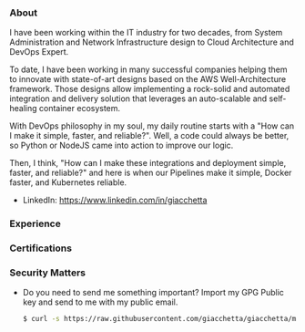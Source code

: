 ### About

I have been working within the IT industry for two decades, from System Administration and Network Infrastructure design to Cloud Architecture and DevOps Expert.

To date, I have been working in many successful companies helping them to innovate with state-of-art designs based on the AWS Well-Architecture framework. Those designs allow implementing a rock-solid and automated integration and delivery solution that leverages an auto-scalable and self-healing container ecosystem.

With DevOps philosophy in my soul, my daily routine starts with a "How can I make it simple, faster, and reliable?". Well, a code could always be better, so Python or NodeJS came into action to improve our logic.

Then, I think, "How can I make these integrations and deployment simple, faster, and reliable?" and here is when our Pipelines make it simple, Docker faster, and Kubernetes reliable.

- LinkedIn: https://www.linkedin.com/in/giacchetta

### Experience

### Certifications

### Security Matters

- Do you need to send me something important? Import my GPG Public key and send to me with my public email.

  ```bash
  $ curl -s https://raw.githubusercontent.com/giacchetta/giacchetta/main/giacchetta.gpg | gpg --import
  ```
